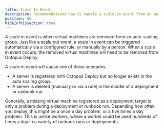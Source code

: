 ```yaml
---
title: Scale In Event
description: Recommendations how to handle a scale in event from an auto scaling group in Octopus Deploy.
position: 60
hideInThisSection: true
---
```


A scale in event is when virtual machines are removed from an auto-scaling group.  Just like a scale out event, a scale in event can be triggered automatically via a configured rule, or manually by a person.  When a scale in event occurs, the removed virtual machines will need to be removed from Octopus Deploy.

A scale in event will cause one of these scenarios.

- A server is registered with Octopus Deploy but no longer exists in the auto scaling group.  
- A server is deleted (manually or via a rule) in the middle of a deployment or runbook run.

Generally, a missing virtual machine registered as a deployment target is only a problem during a deployment or runbook run.  Depending how often you deploy, this might be a once a day problem, or a five times a day problem.  This is unlike workers, where a worker could be used hundreds of times a day in a variety of runbook runs or deployments.  
